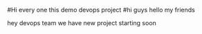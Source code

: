 
#Hi every one this demo devops project
#hi guys 
hello my friends

hey devops team we have new project starting soon
